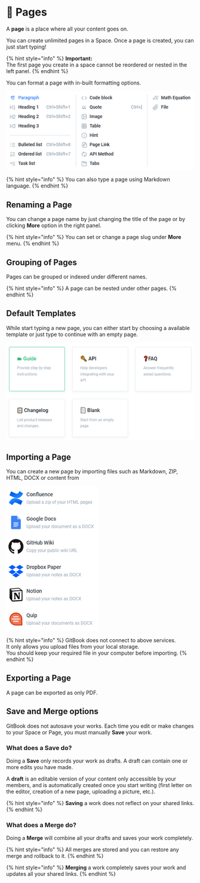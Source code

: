 # 📃 Pages

A **page** is a place where all your content goes on.

You can create unlimited pages in a Space. Once a page is created, you can just start typing! 

{% hint style="info" %}
**Important:**   
The first page you create in a space cannot be reordered or nested in the left panel.
{% endhint %}

You can format a page with in-built formatting options.

![GitBook Formatting Options](../../.gitbook/assets/gitbook-page-options.png)

{% hint style="info" %}
You can also type a page using Markdown language.
{% endhint %}

## Renaming a Page

You can change a page name by just changing the title of the page or by clicking **More** option in the right panel.

{% hint style="info" %}
You can set or change a page slug under **More** menu.
{% endhint %}

## Grouping of Pages

Pages can be grouped or indexed under different names. 

{% hint style="info" %}
A page can be nested under other pages.
{% endhint %}

## Default Templates

While start typing a new page, you can either start by choosing a available template or just type to continue with an empty page.

![GitBook Default Templates](../../.gitbook/assets/gitbook-default-templates.png)

## Importing a Page

You can create a new page by importing files such as Markdown, ZIP, HTML, DOCX or content from

![](../../.gitbook/assets/import-options.png)

{% hint style="info" %}
GitBook does not connect to above services.   
It only allows you upload files from your local storage.   
You should keep your required file in your computer before importing.
{% endhint %}

## Exporting a Page

A page can be exported as only PDF.

## Save and Merge options

GitBook does not autosave your works. Each time you edit or make changes to your Space or Page, you must manually **Save** your work.

### What does a Save do?

Doing a **Save** only records your work as drafts. A draft can contain one or more edits you have made.

A **draft** is an editable version of your content only accessible by your members, and is automatically created once you start writing \(first letter on the editor, creation of a new page, uploading a picture, etc.\).

{% hint style="info" %}
**Saving** a work does not reflect on your shared links.
{% endhint %}

### What does a Merge do?

Doing a **Merge** will combine all your drafts and saves your work completely.

{% hint style="info" %}
All merges are stored and you can restore any merge and rollback to it.
{% endhint %}

{% hint style="info" %}
**Merging** a work completely saves your work and updates all your shared links.
{% endhint %}



